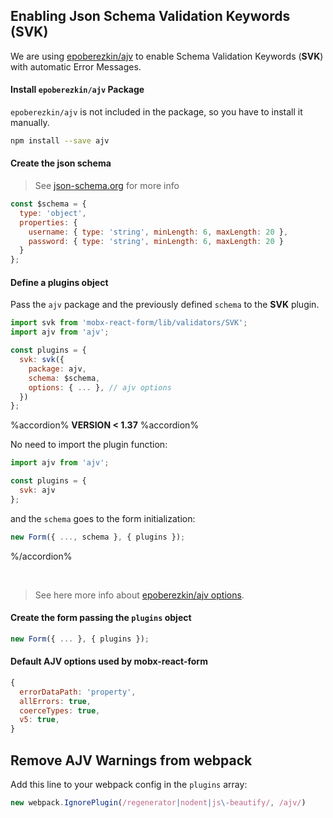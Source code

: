 ## Enabling Json Schema Validation Keywords (SVK)

We are using [epoberezkin/ajv](https://github.com/epoberezkin/ajv) to enable Schema Validation Keywords (**SVK**) with automatic Error Messages.

#### Install `epoberezkin/ajv` Package
`epoberezkin/ajv` is not included in the package, so you have to install it manually.

```bash
npm install --save ajv
```

#### Create the json schema

> See [json-schema.org](http://json-schema.org) for more info

```javascript
const $schema = {
  type: 'object',
  properties: {
    username: { type: 'string', minLength: 6, maxLength: 20 },
    password: { type: 'string', minLength: 6, maxLength: 20 }
  }
};
```

#### Define a plugins object

Pass the `ajv` package and the previously defined `schema` to the **SVK** plugin.

```javascript
import svk from 'mobx-react-form/lib/validators/SVK';
import ajv from 'ajv';

const plugins = {
  svk: svk({
    package: ajv,
    schema: $schema,
    options: { ... }, // ajv options
  })
};
```

%accordion% **VERSION < 1.37** %accordion%

No need to import the plugin function:

```javascript
import ajv from 'ajv';

const plugins = {
  svk: ajv
};
```

and the `schema` goes to the form initialization:

```javascript
new Form({ ..., schema }, { plugins });
```

%/accordion%

<br />

> See here more info about [epoberezkin/ajv options](https://github.com/epoberezkin/ajv#options).

#### Create the form passing the `plugins` object

```javascript
new Form({ ... }, { plugins });
```

#### Default AJV options used by mobx-react-form

```javascript
{
  errorDataPath: 'property',
  allErrors: true,
  coerceTypes: true,
  v5: true,
}
```

## Remove AJV Warnings from webpack

Add this line to your webpack config in the `plugins` array:

```javascript
new webpack.IgnorePlugin(/regenerator|nodent|js\-beautify/, /ajv/)
```
